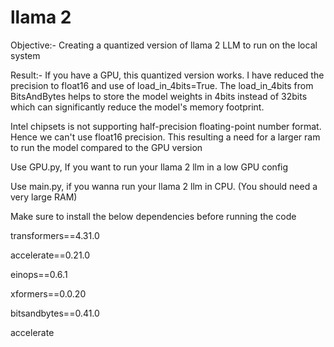 # llama 2

Objective:- Creating a quantized version of llama 2 LLM to run on the local system 

Result:- If you have a GPU, this quantized version works. I have reduced the precision to float16 and use of load_in_4bits=True. The load_in_4bits from BitsAndBytes helps to store the model weights in 4bits instead of 32bits which can significantly reduce the model's memory footprint. 


Intel chipsets is not supporting half-precision floating-point number format. Hence we can't use float16 precision. This resulting a need for a larger ram to run the model compared to the GPU version

Use GPU.py, If you want to run your llama 2 llm in a low GPU config

Use main.py, if you wanna run your llama 2 llm in CPU. (You should need a very large RAM)


Make sure to install the below dependencies before running the code

transformers==4.31.0

accelerate==0.21.0 

einops==0.6.1

xformers==0.0.20 

bitsandbytes==0.41.0

accelerate
